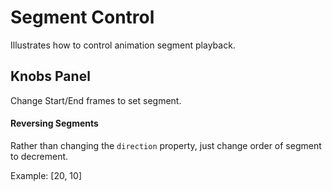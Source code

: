 # Segment Control
Illustrates how to control animation segment playback.

## Knobs Panel
Change Start/End frames to set segment.

#### Reversing Segments
Rather than changing the `direction` property, just change order of segment to decrement.

Example: \[20, 10\]
